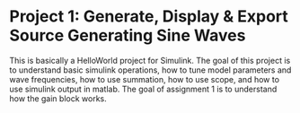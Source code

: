 # Project 1: Generate, Display & Export Source Generating Sine Waves

This is basically a HelloWorld project for Simulink. The goal of this project is to understand basic simulink operations, how to tune model parameters and wave frequencies, how to use summation, how to use scope, and how to use simulink output in matlab. The goal of assignment 1 is to understand how the gain block works.
